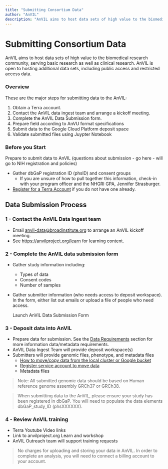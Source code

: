 ```yaml
---
title: "Submitting Consortium Data"
author: "AnVIL"
description: "AnVIL aims to host data sets of high value to the biomedical research community, serving basic research as well as clinical research."
---
```


# Submitting Consortium Data

<hero>AnVIL aims to host data sets of high value to the biomedical research community, serving basic research as well as clinical research. AnVIL is open to hosting additional data sets, including public access and restricted access data.</hero>

### Overview
These are the major steps for submitting data to the AnVIL:

1. Obtain a Terra account.
1. Contact the AnVIL data ingest team and arrange a kickoff meeting.
1. Complete the AnVIL Data Submission form.
1. Prepare field according to AnVU format specifications
1. Submit data to the Google Cloud Platform deposit space
1. Validate submitted files using Juypter Notebook

### Before you Start
Prepare to submit data to AnVIL (questions about submission - go here - will go to NIH registration and policies)

- Gather dbGaP registration ID (phsID) and consent groups
  - If you are unsure of how to pull together this information, check-in with your program officer and the NHGRI GPA, Jennifer Strasburger.
- [Register for a Terra Account](/learn/account-setup/creating-a-terra-account) if you do not have one already.

## Data Submission Process

### 1 - Contact the AnVIL Data Ingest team
- Email <anvil-data@broadinstitute.org> to arrange an AnVIL kickoff meeting.
- See <https://anvilproject.org/learn> for learning content.

### 2 - Complete the AnVIL data submission form
- Gather study information including:
  - Types of data
  - Consent codes
  - Number of samples
- Gather submitter information (who needs access to deposit workspace). In the form, either list out emails or upload a file of people who need access.

  <button-link href="https://docs.google.com/forms/d/1cJ0ujFtDv6AX1ckYLl9-d3Fb_etVc7jUWlHrrxPmg-s/edit" target="_blank">Launch AnVIL Data Submission Form</button-link>


### 3 - Deposit data into AnVIL

- Prepare data for submission. See the [Data Requirements](/learn/consortia/data-requirements) section for more information data/metadata requirements.
- AnVIL Data Ingest Team will provide deposit workspace(s)
- Submitters will provide genomic files, phenotype, and metadata files
  - [How to move/copy data from the local cluster or Google bucket](https://support.terra.bio/hc/en-us/articles/360024056512-Moving-data-to-from-a-workspace-or-external-Google-bucket-)
  - [Register service account to move data](https://github.com/broadinstitute/firecloud-tools/tree/master/scripts/register_service_account)
  - Metadata files


>Note: All submitted genomic data should be based on Human reference genome assembly GRCh37 or GRCh38.

> When submitting data to the AnVIL, please ensure your study has been registered in dbGaP. You will need to populate the data elements dbGaP_study_ID (phsXXXXXX).



### 4 - Review AnVIL training
- Terra Youtube Video links
- Link to anvilproject.org Learn and workshop
- AnVIL Outreach team will support training requests

>No charges for uploading and storing your data in AnVIL. In order to complete an analysis, you will need to connect a billing account to your account. 


